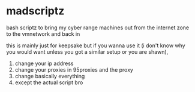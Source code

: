 # madscriptz
bash scriptz to bring my cyber range machines out from the internet zone to the vmnetwork and back in

this is mainly just for keepsake but if you wanna use it (i don't know why you would want unless you got a similar setup or you are shawn),

1. change your ip address
2. change your proxies in 95proxies and the proxy
3. change basically everything
4. except the actual script bro

